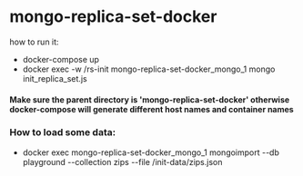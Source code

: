 # mongo-replica-set-docker
how to run it:
- docker-compose up
- docker exec -w /rs-init mongo-replica-set-docker_mongo_1 mongo init_replica_set.js

#### Make sure the parent directory is 'mongo-replica-set-docker' otherwise docker-compose will generate different host names and container names

### How to load some data:
- docker exec mongo-replica-set-docker_mongo_1 mongoimport --db playground --collection zips --file /init-data/zips.json
